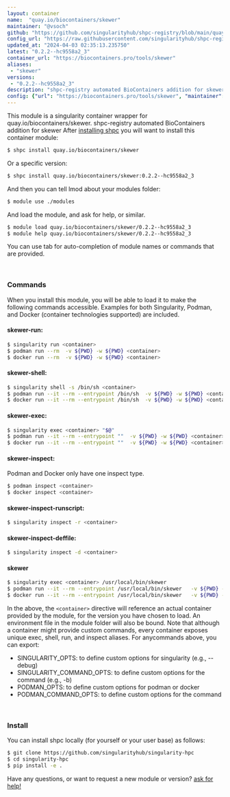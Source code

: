```yaml
---
layout: container
name:  "quay.io/biocontainers/skewer"
maintainer: "@vsoch"
github: "https://github.com/singularityhub/shpc-registry/blob/main/quay.io/biocontainers/skewer/container.yaml"
config_url: "https://raw.githubusercontent.com/singularityhub/shpc-registry/main/quay.io/biocontainers/skewer/container.yaml"
updated_at: "2024-04-03 02:35:13.235750"
latest: "0.2.2--hc9558a2_3"
container_url: "https://biocontainers.pro/tools/skewer"
aliases:
 - "skewer"
versions:
 - "0.2.2--hc9558a2_3"
description: "shpc-registry automated BioContainers addition for skewer"
config: {"url": "https://biocontainers.pro/tools/skewer", "maintainer": "@vsoch", "description": "shpc-registry automated BioContainers addition for skewer", "latest": {"0.2.2--hc9558a2_3": "sha256:7aa88909b49729c20a3711c59751cc119582d35d67c9b0efde3f727e98d85cc6"}, "tags": {"0.2.2--hc9558a2_3": "sha256:7aa88909b49729c20a3711c59751cc119582d35d67c9b0efde3f727e98d85cc6"}, "docker": "quay.io/biocontainers/skewer", "aliases": {"skewer": "/usr/local/bin/skewer"}}
---
```


This module is a singularity container wrapper for quay.io/biocontainers/skewer.
shpc-registry automated BioContainers addition for skewer
After [installing shpc](#install) you will want to install this container module:


```bash
$ shpc install quay.io/biocontainers/skewer
```

Or a specific version:

```bash
$ shpc install quay.io/biocontainers/skewer:0.2.2--hc9558a2_3
```

And then you can tell lmod about your modules folder:

```bash
$ module use ./modules
```

And load the module, and ask for help, or similar.

```bash
$ module load quay.io/biocontainers/skewer/0.2.2--hc9558a2_3
$ module help quay.io/biocontainers/skewer/0.2.2--hc9558a2_3
```

You can use tab for auto-completion of module names or commands that are provided.

<br>

### Commands

When you install this module, you will be able to load it to make the following commands accessible.
Examples for both Singularity, Podman, and Docker (container technologies supported) are included.

#### skewer-run:

```bash
$ singularity run <container>
$ podman run --rm  -v ${PWD} -w ${PWD} <container>
$ docker run --rm  -v ${PWD} -w ${PWD} <container>
```

#### skewer-shell:

```bash
$ singularity shell -s /bin/sh <container>
$ podman run --it --rm --entrypoint /bin/sh  -v ${PWD} -w ${PWD} <container>
$ docker run --it --rm --entrypoint /bin/sh  -v ${PWD} -w ${PWD} <container>
```

#### skewer-exec:

```bash
$ singularity exec <container> "$@"
$ podman run --it --rm --entrypoint ""  -v ${PWD} -w ${PWD} <container> "$@"
$ docker run --it --rm --entrypoint ""  -v ${PWD} -w ${PWD} <container> "$@"
```

#### skewer-inspect:

Podman and Docker only have one inspect type.

```bash
$ podman inspect <container>
$ docker inspect <container>
```

#### skewer-inspect-runscript:

```bash
$ singularity inspect -r <container>
```

#### skewer-inspect-deffile:

```bash
$ singularity inspect -d <container>
```


#### skewer

```bash
$ singularity exec <container> /usr/local/bin/skewer
$ podman run --it --rm --entrypoint /usr/local/bin/skewer   -v ${PWD} -w ${PWD} <container> -c " $@"
$ docker run --it --rm --entrypoint /usr/local/bin/skewer   -v ${PWD} -w ${PWD} <container> -c " $@"
```



In the above, the `<container>` directive will reference an actual container provided
by the module, for the version you have chosen to load. An environment file in the
module folder will also be bound. Note that although a container
might provide custom commands, every container exposes unique exec, shell, run, and
inspect aliases. For anycommands above, you can export:

 - SINGULARITY_OPTS: to define custom options for singularity (e.g., --debug)
 - SINGULARITY_COMMAND_OPTS: to define custom options for the command (e.g., -b)
 - PODMAN_OPTS: to define custom options for podman or docker
 - PODMAN_COMMAND_OPTS: to define custom options for the command

<br>

### Install

You can install shpc locally (for yourself or your user base) as follows:

```bash
$ git clone https://github.com/singularityhub/singularity-hpc
$ cd singularity-hpc
$ pip install -e .
```

Have any questions, or want to request a new module or version? [ask for help!](https://github.com/singularityhub/singularity-hpc/issues)